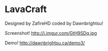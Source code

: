 # LavaCraft

Designed by ZafireHD coded by Dawnbrightsu!

Screenshot!
http://i.imgur.com/GtH9SDq.jpg

Demo!
http://dawnbrightsu.ca/demo3/